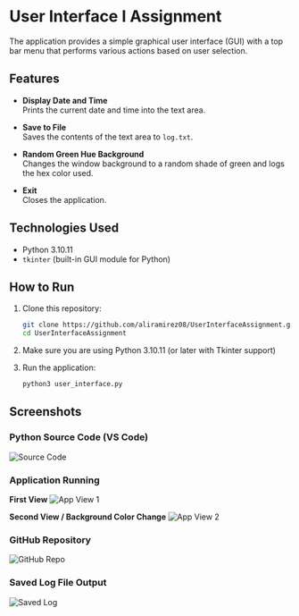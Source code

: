 # User Interface I Assignment

The application provides a simple graphical user interface (GUI) with a top bar menu that performs various actions based on user selection.

## Features

- **Display Date and Time**  
  Prints the current date and time into the text area.

- **Save to File**  
  Saves the contents of the text area to `log.txt`.

- **Random Green Hue Background**  
  Changes the window background to a random shade of green and logs the hex color used.

- **Exit**  
  Closes the application.

## Technologies Used

- Python 3.10.11  
- `tkinter` (built-in GUI module for Python)

## How to Run

1. Clone this repository:
   ```bash
   git clone https://github.com/aliramirez08/UserInterfaceAssignment.git
   cd UserInterfaceAssignment

2. Make sure you are using Python 3.10.11 (or later with Tkinter support)

3. Run the application:
    ```bash
    python3 user_interface.py

## Screenshots

### Python Source Code (VS Code)
![Source Code](screenshots/Screenshot_SourceCode.png)

### Application Running
**First View**
![App View 1](screenshots/Screenshot_app1.png)

**Second View / Background Color Change**
![App View 2](screenshots/Screenshot_app2.png)

### GitHub Repository
![GitHub Repo](screenshots/Screenshot_Repo.png)

### Saved Log File Output
![Saved Log](screenshots/Screenshot_SavedLog.png)

